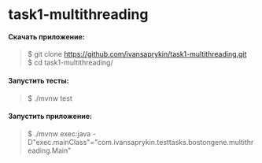 # task1-multithreading

#### Скачать приложение:  
>$ git clone https://github.com/ivansaprykin/task1-multithreading.git  
>$ cd task1-multithreading/

#### Запустить тесты:  
>$ ./mvnw test

#### Запустить приложение:  
>$ ./mvnw exec:java -D"exec.mainClass"="com.ivansaprykin.testtasks.bostongene.multithreading.Main"

